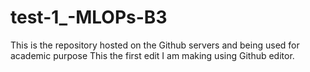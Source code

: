 # test-1_-MLOPs-B3
This is the repository hosted on the Github servers and being used for academic purpose
This the first edit I am making using Github editor.
